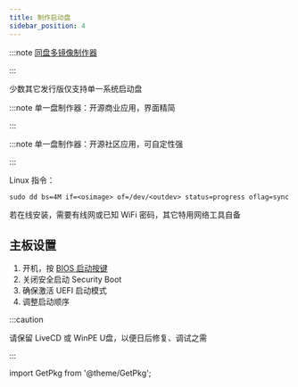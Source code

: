 ```yaml
---
title: 制作启动盘
sidebar_position: 4
---
```


:::note [同盘多镜像制作器](https://www.ventoy.net/cn/download.html)

<GetPkg name="ventoy" scoop choco aur="ventoy-bin" />

:::

少数其它发行版仅支持单一系统启动盘

:::note 单一盘制作器：开源商业应用，界面精简

<GetPkg name="etcher" scoop winget="balenaEtcher" choco aur="etcher-bin" />

:::

:::note 单一盘制作器：开源社区应用，可自定性强

<GetPkg name="rufus" choco winget scoop />

:::

Linux 指令：

    sudo dd bs=4M if=<osimage> of=/dev/<outdev> status=progress oflag=sync

若在线安装，需要有线网或已知 WiFi 密码，其它特用网络工具自备

## 主板设置

1. 开机，按 [BIOS 启动按键](https://www.wepe.com.cn/ubook/bootpe.html)
2. 关闭安全启动 Security Boot
3. 确保激活 UEFI 启动模式
4. 调整启动顺序

:::caution

请保留 LiveCD 或 WinPE U盘，以便日后修复、调试之需

:::

import GetPkg from '@theme/GetPkg';
